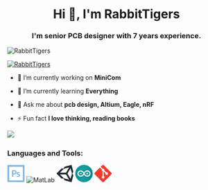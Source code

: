 <h1 align="center">Hi 👋, I'm RabbitTigers</h1>
<h3 align="center">I'm senior PCB designer with 7 years experience.</h3>
<p align="left"> <img src="https://komarev.com/ghpvc/?username=RabbitTigers&label=Profile%20views&color=0e75b6&style=flat" alt="RabbitTigers" /> </p>

<p align="left"> <a href="https://github.com/ryo-ma/github-profile-trophy"><img src="https://github-profile-trophy.vercel.app/?username=RabbitTigers&theme=" alt="RabbitTigers" /></a> </p>

- 🔭 I’m currently working on **MiniCom**
- 🌱 I’m currently learning **Everything**
- 💬 Ask me about **pcb design, Altium, Eagle, nRF**

- ⚡ Fun fact **I love thinking, reading books**

<div> <a href="https://github.com/RabbitTigers" target="_blank"><img src="https://img.shields.io/badge/GitHub-100000?style=for-the-badge&logo=github&logoColor=white" target="_blank"></a>
</div><h3 align="left">Languages and Tools:</h3>
<p align="left">
<img src="https://raw.githubusercontent.com/teamedwardforever/Readme-Generator/71f25dd8b98329b168142a6b782a107b75eab178/svg/Skills/Software/photoshop-line.svg" alt="Photoshop" width="40" height="40"/>
<img src="https://dl.dropboxusercontent.com/s/6e7hk06wzjp3j52/Matlab_Logo.png" alt="MatLab" width="40" height="40"/>
<img src="https://raw.githubusercontent.com/teamedwardforever/Readme-Generator/71f25dd8b98329b168142a6b782a107b75eab178/svg/Skills/Engines/unity3d-icon.svg" alt="Unity" width="40" height="40"/>
<img src="https://raw.githubusercontent.com/teamedwardforever/Readme-Generator/71f25dd8b98329b168142a6b782a107b75eab178/svg/Skills/Other/arduino-1.svg" alt="Arduino" width="40" height="40"/>
<img src="https://raw.githubusercontent.com/teamedwardforever/Readme-Generator/71f25dd8b98329b168142a6b782a107b75eab178/svg/Skills/Other/git-scm-icon.svg" alt="Git" width="40" height="40"/>
</p>
